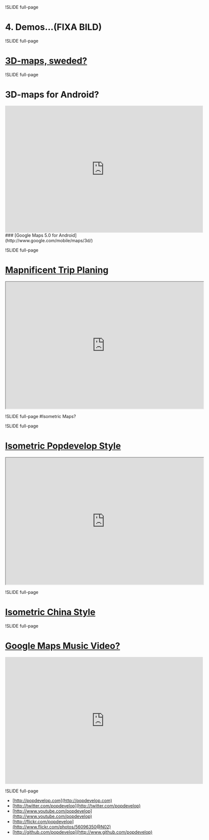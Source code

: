 !SLIDE full-page

# 4. Demos...(FIXA BILD)

!SLIDE full-page

# [3D-maps, sweded?](http://bit.ly/fxBpw0)

!SLIDE full-page

# 3D-maps for Android?
<iframe title="YouTube video player" width="640" height="410"
src="http://www.youtube.com/embed/TAh4yiCzgKw" frameborder="0"
allowfullscreen></iframe>
### [Google Maps 5.0 for Android](http://www.google.com/mobile/maps/3d/)

!SLIDE full-page

# [Mapnificent Trip Planing](http://www.mapnificent.net/torino/#/?lat0=45.061105116935906&lng0=7.713054452050756&t0=15)
<iframe title="Mapnificent Trip Planing" width="640" height="410"
src="http://www.mapnificent.net/torino/#/?lat0=45.061105116935906&lng0=7.713054452050756&t0=15"
framborder="0"></iframe>

!SLIDE full-page
#Isometric Maps?

!SLIDE full-page

# [Isometric Popdevelop Style](http://sewa.se/isometric/)
<iframe title="Mapnificent Trip Planing" width="640" height="410"
src="http://sewa.se/isometric"
framborder="0"></iframe>

!SLIDE full-page

# [Isometric China Style](http://bit.ly/fpzq1Q)

!SLIDE full-page

# [Google Maps Music Video?](http://www.thewildernessdowntown.com/)

<iframe title="YouTube video player" width="640" height="410"
src="http://www.youtube.com/embed/w44cdIOor7E#t=1m5s" frameborder="0"
allowfullscreen></iframe>

!SLIDE full-page

* [http://popdevelop.com](http://popdevelop.com)
* [http://twitter.com/popdevelop](http://twitter.com/popdevelop)
* [http://www.youtube.com/popdevelop](http://www.youtube.com/popdevelop)
* [http://flickr.com/popdevelop](http://www.flickr.com/photos/56096350@N02)
* [http://github.com/popdevelop](http://www.github.com/popdevelop)

